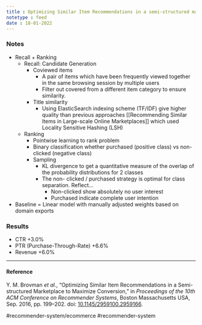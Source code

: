 ```yaml
---
title : Optimizing Similar Item Recommendations in a semi-structured marketplace to maximize conversion
notetype : feed
date : 18-01-2022
---
```




### Notes
- Recall + Ranking
	- Recall: Candidate Generation
		- Coviewed items
			- A pair of items which have been frequently viewed together in the same browsing session by multiple users
			- Filter out covered from a different item category to ensure similarity.
		- Title similarity
			- Using ElasticSearch indexing scheme (TF/IDF) give higher quality than previous approaches [[Recommending Similar Items in Large-scale Online Marketplaces]] which used Locality Sensitive Hashing (LSH)
	- Ranking
		- Pointwise learning to rank problem
		-  Binary classification whether purchased (positive class) vs non-clicked (negative class)
		- Sampling
			- KL divergence to get a quantitative measure of the overlap of the probability distributions for 2 classes
			- The non- clicked / purchased strategy is optimal for class separation. Reflect…
				- Non-clicked show absolutely no user interest
				- Purchased indicate complete user intention
- Baseline = Linear model with manually adjusted weights based on domain exports



### Results
- CTR +3.0%
- PTR (Purchase-Through-Rate) +6.6%
- Revenue +6.0%


---

#### Reference

Y. M. Brovman _et al._, “Optimizing Similar Item Recommendations in a Semi-structured Marketplace to Maximize Conversion,” in _Proceedings of the 10th ACM Conference on Recommender Systems_, Boston Massachusetts USA, Sep. 2016, pp. 199–202. doi: [10.1145/2959100.2959166](https://doi.org/10.1145/2959100.2959166).


#recommender-system/ecommerce #recommender-system